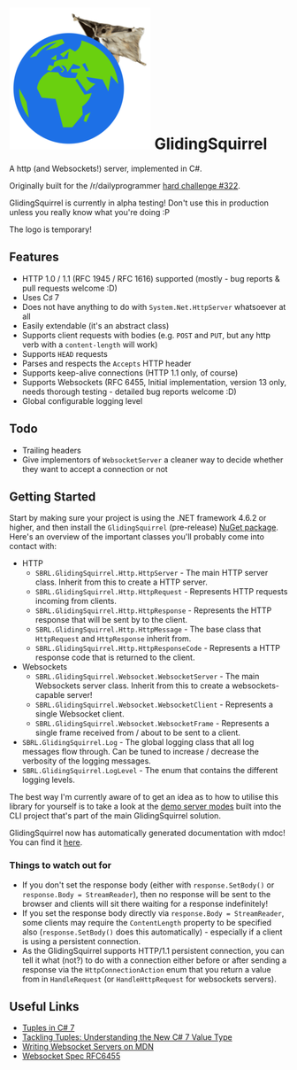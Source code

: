 # ![](https://github.com/sbrl/GlidingSquirrel/blob/master/logo.png?raw=true) GlidingSquirrel

A http (and Websockets!) server, implemented in C#.

Originally built for the /r/dailyprogrammer [hard challenge #322](https://www.reddit.com/r/dailyprogrammer/comments/6lti17/20170707_challenge_322_hard_static_http_server/).

GlidingSquirrel is currently in alpha testing! Don't use this in production unless you really know what you're doing :P

The logo is temporary!

## Features
 - HTTP 1.0 / 1.1 (RFC 1945 / RFC 1616) supported (mostly - bug reports & pull requests welcome :D)
 - Uses C&sharp; 7
 - Does not have anything to do with `System.Net.HttpServer` whatsoever at all
 - Easily extendable (it's an abstract class)
 - Supports client requests with bodies (e.g. `POST` and `PUT`, but any http verb with a `content-length` will work)
 - Supports `HEAD` requests
 - Parses and respects the `Accepts` HTTP header
 - Supports keep-alive connections (HTTP 1.1 only, of course)
 - Supports Websockets (RFC 6455, Initial implementation, version 13 only, needs thorough testing - detailed bug reports welcome :D)
 - Global configurable logging level

## Todo
 - Trailing headers
 - Give implementors of `WebsocketServer` a cleaner way to decide whether they want to accept a connection or not

## Getting Started
Start by making sure your project is using the .NET framework 4.6.2 or higher, and then install the `GlidingSquirrel` (pre-release) [NuGet package](https://www.nuget.org/packages/GlidingSquirrel/). Here's an overview of the important classes you'll probably come into contact with:

 - HTTP
	 - `SBRL.GlidingSquirrel.Http.HttpServer` - The main HTTP server class. Inherit from this to create a HTTP server.
	 - `SBRL.GlidingSquirrel.Http.HttpRequest` - Represents HTTP requests incoming from clients.
	 - `SBRL.GlidingSquirrel.Http.HttpResponse` - Represents the HTTP response   that will be sent by to the client.
	 - `SBRL.GlidingSquirrel.Http.HttpMessage` - The base class that `HttpRequest` and `HttpResponse` inherit from.
	 - `SBRL.GlidingSquirrel.Http.HttpResponseCode` - Represents a HTTP response code that is returned to the client.
 - Websockets
	 - `SBRL.GlidingSquirrel.Websocket.WebsocketServer` - The main Websockets server class. Inherit from this to create a websockets-capable server!
	 - `SBRL.GlidingSquirrel.Websocket.WebsocketClient` - Represents a single Websocket client.
	 - `SBRL.GlidingSquirrel.Websocket.WebsocketFrame` - Represents a single frame received from / about to be sent to a client.
 - `SBRL.GlidingSquirrel.Log` - The global logging class that all log messages flow through. Can be tuned to increase / decrease the verbosity of the logging messages.
 - `SBRL.GlidingSquirrel.LogLevel` - The enum that contains the different logging levels.

The best way I'm currently aware of to get an idea as to how to utilise this library for yourself is to take a look at the [demo server modes](https://github.com/sbrl/GlidingSquirrel/tree/master/GlidingSquirrelCLI/Modes) built into the CLI project that's part of the main GlidingSquirrel solution.

GlidingSquirrel now has automatically generated documentation with mdoc! You can find it [here](https://sbrl.github.io/GlidingSquirrel/docs/).

### Things to watch out for
 - If you don't set the response body (either with `response.SetBody()` or `response.Body = StreamReader`), then no response will be sent to the browser and clients will sit there waiting for a response indefinitely!
 - If you set the response body directly via `response.Body = StreamReader`, some clients may require the `ContentLength` property to be specified also (`response.SetBody()` does this automatically) - especially if a client is using a persistent connection.
 - As the GlidingSquirrel supports HTTP/1.1 persistent connection, you can tell it what (not?) to do with a connection either before or after sending a response via the `HttpConnectionAction` enum that you return a value from in `HandleRequest` (or `HandleHttpRequest` for websockets servers).

## Useful Links
 - [Tuples in C# 7](https://www.thomaslevesque.com/2016/07/25/tuples-in-c-7/)
 - [Tackling Tuples: Understanding the New C# 7 Value Type](http://our.componentone.com/2017/01/30/tackling-tuples-understanding-the-new-c-7-value-type/)
 - [Writing Websocket Servers on MDN](https://developer.mozilla.org/en-US/docs/Web/API/WebSockets_API/Writing_WebSocket_servers)
 - [Websocket Spec RFC6455](https://tools.ietf.org/html/rfc6455#section-5.5.1)

